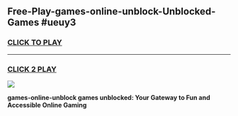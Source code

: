 
## Free-Play-games-online-unblock-Unblocked-Games #ueuy3
<h3>
<a href="https://news.freeplayer.one?title=games-online-unblock&ref=8M">CLICK TO PLAY</a></h3>
<hr>

<h3>
<a href="https://news.freeplayer.one?title=games-online-unblock&ref=8M">CLICK 2 PLAY</a>
  
</h3>

<a href="https://news.freeplayer.one?title=games-online-unblock&ref=8M"><img src="https://clearcache.store/games.png"></a>


**games-online-unblock games unblocked: Your Gateway to Fun and Accessible Online Gaming**
